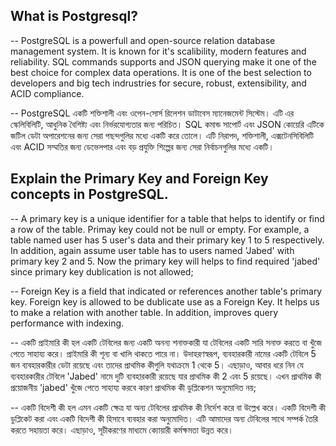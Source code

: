 ## What is Postgresql?

-- PostgreSQL is a powerfull and open-source relation database management system. It is known for it's scalibility, modern features and reliability. SQL commands supports and JSON querying make it one of the best choice for complex data operations. It is one of the best selection to developers and big tech indrustries for secure, robust, extensibility, and ACID compliance.

-- PostgreSQL একটি শক্তিশালী এবং ওপেন-সোর্স রিলেশন ডাটাবেস ম্যানেজমেন্ট সিস্টেম। এটি এর স্কেলিবিলিটি, আধুনিক বৈশিষ্ট্য এবং নির্ভরযোগ্যতার জন্য পরিচিত। SQL কমান্ড সাপোর্ট এবং JSON কোয়েরি এটিকে জটিল ডেটা অপারেশনের জন্য সেরা পছন্দগুলির মধ্যে একটি করে তোলে। এটি নিরাপদ, শক্তিশালী, এক্সটেনসিবিলিটি এবং ACID সম্মতির জন্য ডেভেলপার এবং বড় প্রযুক্তি শিল্পের জন্য সেরা নির্বাচনগুলির মধ্যে একটি।

## Explain the Primary Key and Foreign Key concepts in PostgreSQL.

-- A primary key is a unique identifier for a table that helps to identify or find a row of the table. Primay key could not be null or empty. For example, a table named user has 5 user's data and their primary key 1 to 5 respectively. In addition, again assume user table has to users named 'Jabed' with primary key 2 and 5. Now the primary key will helps to find required 'jabed' since primary key dublication is not allowed;

-- Foreign Key is a field that indicated or references another table's primary key. Foreign key is allowed to be dublicate use as a Foreign Key. It helps us to make a relation with another table. In addition, improves query performance with indexing.

-- একটি প্রাইমারি কী হল একটি টেবিলের জন্য একটি অনন্য শনাক্তকারী যা টেবিলের একটি সারি সনাক্ত করতে বা খুঁজে পেতে সাহায্য করে। প্রাইমারি কী শূন্য বা খালি থাকতে পারে না। উদাহরণস্বরূপ, ব্যবহারকারী নামের একটি টেবিলে 5 জন ব্যবহারকারীর ডেটা রয়েছে এবং তাদের প্রাথমিক কীগুলি যথাক্রমে 1 থেকে 5। এছাড়াও, আবার ধরে নিন যে ব্যবহারকারীর টেবিলে 'Jabed' নামে দুটি ব্যবহারকারী রয়েছে যার প্রাথমিক কী 2 এবং 5 রয়েছে। এখন প্রাথমিক কী প্রয়োজনীয় 'jabed' খুঁজে পেতে সাহায্য করবে কারণ প্রাথমিক কী ডুপ্লিকেশন অনুমোদিত নয়;

-- একটি বিদেশী কী হল এমন একটি ক্ষেত্র যা অন্য টেবিলের প্রাথমিক কী নির্দেশ করে বা উল্লেখ করে। একটি বিদেশী কী ডুপ্লিকেট করা এবং একটি বিদেশী কী হিসাবে ব্যবহার করা অনুমোদিত। এটি আমাদের অন্য টেবিলের সাথে সম্পর্ক তৈরি করতে সহায়তা করে। এছাড়াও, সূচীকরণের মাধ্যমে ক্যোয়ারী কর্মক্ষমতা উন্নত করে।
